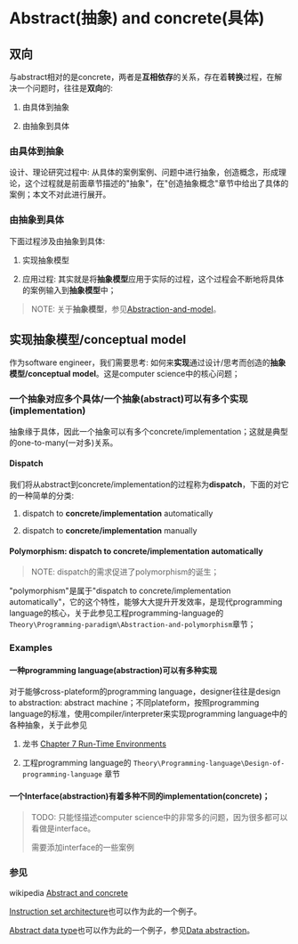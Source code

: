 # Abstract(抽象) and concrete(具体)



## 双向

与abstract相对的是concrete，两者是**互相依存**的关系，存在着**转换**过程，在解决一个问题时，往往是**双向**的:

1) 由具体到抽象

2) 由抽象到具体



### 由具体到抽象

设计、理论研究过程中: 从具体的案例案例、问题中进行抽象，创造概念，形成理论，这个过程就是前面章节描述的"抽象"，在"创造抽象概念"章节中给出了具体的案例；本文不对此进行展开。



### 由抽象到具体

下面过程涉及由抽象到具体:

1) 实现抽象模型

2) 应用过程: 其实就是将**抽象模型**应用于实际的过程，这个过程会不断地将具体的案例输入到**抽象模型**中；

> NOTE: 关于**抽象模型**，参见[Abstraction-and-model](./Abstraction-and-model.md)。



## 实现抽象模型/conceptual model

作为software engineer，我们需要思考: 如何来**实现**通过设计/思考而创造的**抽象模型/conceptual model**。这是computer science中的核心问题；



### 一个抽象对应多个具体/一个抽象(abstract)可以有多个实现(implementation)

抽象缘于具体，因此一个抽象可以有多个concrete/implementation；这就是典型的one-to-many(一对多)关系。

#### Dispatch

我们将从abstract到concrete/implementation的过程称为**dispatch**，下面的对它的一种简单的分类: 

1) dispatch to **concrete/implementation** automatically

2) dispatch to **concrete/implementation** manually

#### Polymorphism: dispatch to concrete/implementation automatically

> NOTE: dispatch的需求促进了polymorphism的诞生；

"polymorphism"是属于"dispatch to concrete/implementation automatically"，它的这个特性，能够大大提升开发效率，是现代programming language的核心，关于此参见工程programming-language的`Theory\Programming-paradigm\Abstraction-and-polymorphism`章节；



### Examples

#### 一种programming language(abstraction)可以有多种实现

对于能够cross-plateform的programming language，designer往往是design to abstraction: abstract machine；不同plateform，按照programming language的标准，使用compiler/interpreter来实现programming language中的各种抽象，关于此参见

1) 龙书 [Chapter 7 Run-Time Environments](https://dengking.github.io/compiler-principle/Chapter-7-Run-Time-Environments/)

2) 工程programming language的 `Theory\Programming-language\Design-of-programming-language` 章节



#### 一个Interface(abstraction)有着多种不同的implementation(concrete)；

> TODO: 只能怪描述computer science中的非常多的问题，因为很多都可以看做是interface。
>
> 
>
> 需要添加interface的一些案例





### 参见

wikipedia [Abstract and concrete](https://en.wikipedia.org/wiki/Abstract_and_concrete)

[Instruction set architecture](https://en.wikipedia.org/wiki/Instruction_set_architecture)也可以作为此的一个例子。

[Abstract data type](https://en.wikipedia.org/wiki/Abstract_data_type)也可以作为此的一个例子，参见[Data abstraction](https://en.wikipedia.org/wiki/Abstraction_(computer_science)#Data_abstraction)。